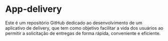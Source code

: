 # App-delivery
Este é um repositório GitHub dedicado ao desenvolvimento de um aplicativo de delivery, que tem como objetivo facilitar a vida dos usuários ao permitir a solicitação de entregas de forma rápida, conveniente e eficiente.
